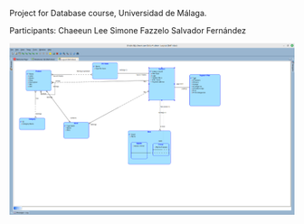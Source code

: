 Project for Database course, Universidad de Málaga. 

Participants: 
  Chaeeun Lee
  Simone Fazzelo
  Salvador Fernández

  ![Database Diagram](DataModeler.png)
